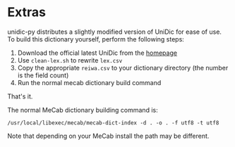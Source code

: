 # Extras

unidic-py distributes a slightly modified version of UniDic for ease of use. To
build this dictionary yourself, perform the following steps:

1. Download the official latest UniDic from the [homepage](https://unidic.ninjal.ac.jp/)
2. Use `clean-lex.sh` to rewrite `lex.csv`
3. Copy the appropriate `reiwa.csv` to your dictionary directory (the number is the field count)
4. Run the normal mecab dictionary build command

That's it.

The normal MeCab dictionary building command is:

    /usr/local/libexec/mecab/mecab-dict-index -d . -o . -f utf8 -t utf8

Note that depending on your MeCab install the path may be different.
